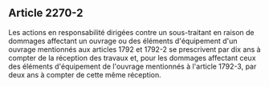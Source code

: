 Article 2270-2
----
Les actions en responsabilité dirigées contre un sous-traitant en raison de
dommages affectant un ouvrage ou des éléments d'équipement d'un ouvrage
mentionnés aux articles 1792 et 1792-2 se prescrivent par dix ans à compter de
la réception des travaux et, pour les dommages affectant ceux des éléments
d'équipement de l'ouvrage mentionnés à l'article 1792-3, par deux ans à compter
de cette même réception.
